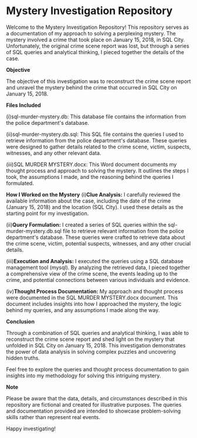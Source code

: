 # Mystery Investigation Repository

Welcome to the Mystery Investigation Repository! This repository serves as a documentation of my approach to solving a perplexing mystery. The mystery involved a crime that took place on January 15, 2018, in SQL City. Unfortunately, the original crime scene report was lost, but through a series of SQL queries and analytical thinking, I pieced together the details of the case.

**Objective**

The objective of this investigation was to reconstruct the crime scene report and unravel the mystery behind the crime that occurred in SQL City on January 15, 2018.

**Files Included**

(i)sql-murder-mystery.db: This database file contains the information from the police department's database. 

(ii)sql-murder-mystery.db.sql: This SQL file contains the queries I used to retrieve information from the police department's database. These queries were designed to gather details related to the crime scene, victim, suspects, witnesses, and any other relevant data.

(iii)SQL MURDER MYSTERY.docx: This Word document documents my thought process and approach to solving the mystery. It outlines the steps I took, the assumptions I made, and the reasoning behind the queries I formulated.

**How I Worked on the Mystery**
(i)**Clue Analysis:** I carefully reviewed the available information about the case, including the date of the crime (January 15, 2018) and the location (SQL City). I used these details as the starting point for my investigation.

(ii)**Query Formulation:** I created a series of SQL queries within the sql-murder-mystery.db.sql file to retrieve relevant information from the police department's database. These queries were crafted to retrieve data about the crime scene, victim, potential suspects, witnesses, and any other crucial details.

(iii)**Execution and Analysis:** I executed the queries using a SQL database management tool (mysql). By analyzing the retrieved data, I pieced together a comprehensive view of the crime scene, the events leading up to the crime, and potential connections between various individuals and evidence.

(iv)**Thought Process Documentation:** My approach and thought process were documented in the SQL MURDER MYSTERY.docx document. This document includes insights into how I approached the mystery, the logic behind my queries, and any assumptions I made along the way.

**Conclusion**

Through a combination of SQL queries and analytical thinking, I was able to reconstruct the crime scene report and shed light on the mystery that unfolded in SQL City on January 15, 2018. This investigation demonstrates the power of data analysis in solving complex puzzles and uncovering hidden truths.

Feel free to explore the queries and thought process documentation to gain insights into my methodology for solving this intriguing mystery.

**Note**

Please be aware that the data, details, and circumstances described in this repository are fictional and created for illustrative purposes. The queries and documentation provided are intended to showcase problem-solving skills rather than represent real events.


Happy investigating!
